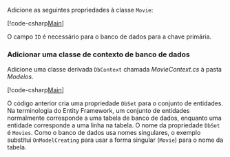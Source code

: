 Adicione as seguintes propriedades à classe `Movie`:

[!code-csharp[Main](../../tutorials/razor-pages/razor-pages-start/sample/RazorPagesMovie/Models/MovieNoEF.cs?name=snippet_MovieNoEF)]

O campo `ID` é necessário para o banco de dados para a chave primária.

<a name="dc"></a>
### <a name="add-a-database-context-class"></a>Adicionar uma classe de contexto de banco de dados

Adicione uma classe derivada `DbContext` chamada *MovieContext.cs* à pasta *Modelos*.

[!code-csharp[Main](../../tutorials/razor-pages/razor-pages-start/sample/RazorPagesMovie/Models/MovieContext.cs?range=1-12,14-17,19-21)]

O código anterior cria uma propriedade `DbSet` para o conjunto de entidades. Na terminologia do Entity Framework, um conjunto de entidades normalmente corresponde a uma tabela de banco de dados, enquanto uma entidade corresponde a uma linha na tabela. O nome da propriedade `DbSet` é `Movies`. Como o banco de dados usa nomes singulares, o exemplo substitui `OnModelCreating` para usar a forma singular (`Movie`) para o nome da tabela.
